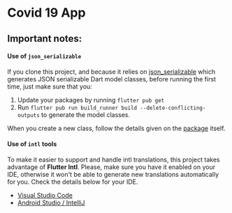 # Covid 19 App

## Important notes:

#### Use of `json_serializable`
If you clone this project, and because it relies on [json_serializable](https://pub.dev/packages/json_serializable) which generates JSON serializable Dart model classes, before running the first time, just make sure that you:

1. Update your packages by running `flutter pub get`
2. Run `flutter pub run build_runner build --delete-conflicting-outputs` to generate the model classes.

When you create a new class, follow the details given on the [package](https://pub.dev/packages/json_serializable) itself.

#### Use of `intl` tools
To make it easier to support and handle intl translations, this project takes advantage of **Flutter Intl**.
Please, make sure you have it enabled on your IDE, otherwise it won't be able to generate new translations automatically for you.
Check the details below for your IDE.
- [Visual Studio Code](https://marketplace.visualstudio.com/items?itemName=localizely.flutter-intl#user-content-flutter-intl-initialize)
- [Android Studio / IntelliJ](https://plugins.jetbrains.com/plugin/13666-flutter-intl)